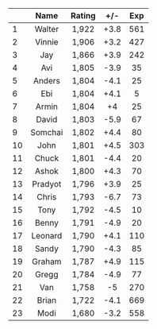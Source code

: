 | |Name|Rating|+/-|Exp|
|-|:--:|:----:|:-:|:-:|
|1|Walter|1,922|+3.8|561|
|2|Vinnie|1,906|+3.2|427|
|3|Jay|1,866|+3.9|242|
|4|Avi|1,805|-3.9|35|
|5|Anders|1,804|-4.1|25|
|6|Ebi|1,804|+4.1|5|
|7|Armin|1,804|+4|25|
|8|David|1,803|-5.9|67|
|9|Somchai|1,802|+4.4|80|
|10|John|1,801|+4.5|303|
|11|Chuck|1,801|-4.4|20|
|12|Ashok|1,800|+4.3|70|
|13|Pradyot|1,796|+3.9|25|
|14|Chris|1,793|-6.7|73|
|15|Tony|1,792|-4.5|10|
|16|Benny|1,791|-4.9|20|
|17|Leonard|1,790|+4.1|110|
|18|Sandy|1,790|-4.3|85|
|19|Graham|1,787|+4.9|115|
|20|Gregg|1,784|-4.9|77|
|21|Van|1,758|-5|270|
|22|Brian|1,722|-4.1|669|
|23|Modi|1,680|-3.2|558|
